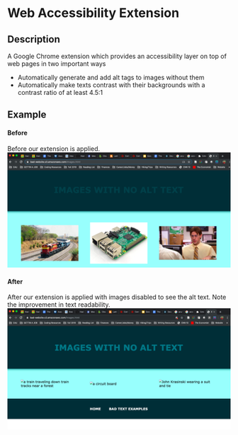 # Web Accessibility Extension

## Description
A Google Chrome extension which provides an accessibility layer on top of web pages in two important ways
- Automatically generate and add alt tags to images without them
- Automatically make texts contrast with their backgrounds with a contrast ratio of at least 4.5:1

## Example
#### Before
Before our extension is applied.
![test website with poor text contrast and images with no alt tags](/before.png)

#### After
After our extension is applied with images disabled to see the alt text. Note the improvement in text readability.
![test website with our extension enabled but images disabled so it's clear that alt tags are added](/after.png)
